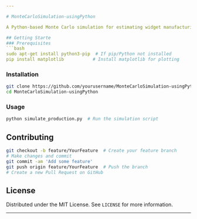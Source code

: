 ```yaml
---

# MonteCarloSimulation-usingPython

A Python-based Monte Carlo simulation for estimating widget manufacturing times, enhanced with statistical analysis and visualizations.

## Getting Starte
### Prerequisites
```bash
sudo apt-get install python3-pip  # If pip/Python not installed
pip install matplotlib           # Install matplotlib for plotting
```

### Installation
```bash
git clone https://github.com/yourusername/MonteCarloSimulation-usingPython.git  # Clone the repository
cd MonteCarloSimulation-usingPython                                           # Navigate to the project directory
```

### Usage
```bash
python simulate_production.py  # Run the simulation script
```

## Contributing
```bash
git checkout -b feature/YourFeature  # Create your feature branch
# Make changes and commit
git commit -am 'Add some feature'
git push origin feature/YourFeature  # Push the branch
# Create a new Pull Request on GitHub
```

## License
Distributed under the MIT License. See `LICENSE` for more information.

---
```

